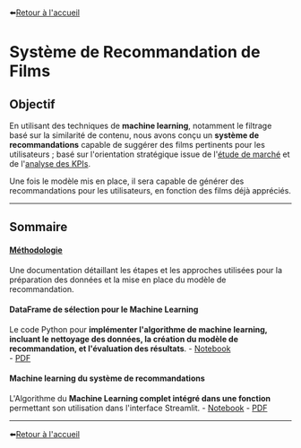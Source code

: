 ⬅️[Retour à l'accueil](../../README.md)

# Système de Recommandation de Films

## Objectif

En utilisant des techniques de **machine learning**, notamment le filtrage basé sur la similarité de contenu, nous avons conçu un **système de recommandations** capable de suggérer des films pertinents pour les utilisateurs ; basé sur l'orientation stratégique issue de l'[étude de marché](./etude_de_marche.md) et de l'[analyse des KPIs](./analyse_kpi.md).

Une fois le modèle mis en place, il sera capable de générer des recommandations pour les utilisateurs, en fonction des films déjà appréciés.

---

## Sommaire

#### **[Méthodologie](./methodologie_machine_learning_v1.md)**  
Une documentation détaillant les étapes et les approches utilisées pour la préparation des données et la mise en place du modèle de recommandation.

#### **DataFrame de sélection pour le Machine Learning** 
Le code Python pour **implémenter l'algorithme de machine learning, incluant le nettoyage des données, la création du modèle de recommandation, et l'évaluation des résultats**.
    - [Notebook](../notebooks/big_df_machine_learning.ipynb)  
    - [PDF](../pdf/big_df_machine_learning.pdf)


#### **Machine learning du système de recommandations**
L'Algorithme du **Machine Learning complet intégré dans une fonction** permettant son utilisation dans l'interface Streamlit.
    - [Notebook](../notebooks/fonction_machine_learning.ipynb) 
    - [PDF](../pdf/fonction_machine_learning.pdf)

---

⬅️[Retour à l'accueil](../../README.md)

